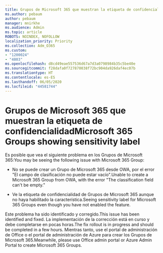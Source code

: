 ```yaml
---
title: Grupos de Microsoft 365 que muestran la etiqueta de confidencialidad
ms.author: pebaum
author: pebaum
manager: mnirkhe
ms.audience: Admin
ms.topic: article
ROBOTS: NOINDEX, NOFOLLOW
localization_priority: Priority
ms.collection: Adm_O365
ms.custom:
- "1200024"
- "4803"
ms.openlocfilehash: d8cd49eae557536d67a7d3a0798984b35c5be40e
ms.sourcegitcommit: f28dafa0f727870038f72bc904da926daf4ec07b
ms.translationtype: HT
ms.contentlocale: es-ES
ms.lasthandoff: 06/05/2020
ms.locfileid: "44581744"
---
```

# <a name="microsoft-365-groups-showing-sensitivity-label"></a><span data-ttu-id="491bf-102">Grupos de Microsoft 365 que muestran la etiqueta de confidencialidad</span><span class="sxs-lookup"><span data-stu-id="491bf-102">Microsoft 365 Groups showing sensitivity label</span></span>

<span data-ttu-id="491bf-103">Es posible que vea el siguiente problema en los Grupos de Microsoft 365:</span><span class="sxs-lookup"><span data-stu-id="491bf-103">You may be seeing the following issue with Microsoft 365 Group:</span></span>

- <span data-ttu-id="491bf-104">No se puede crear un Grupo de Microsoft 365 desde OWA, por el error "El campo de clasificación no puede estar vacío".</span><span class="sxs-lookup"><span data-stu-id="491bf-104">Unable to create a Microsoft 365 Group from OWA, with the error "The classification field can't be empty."</span></span>

- <span data-ttu-id="491bf-105">Ve la etiqueta de confidencialidad de Grupos de Microsoft 365 aunque no haya habilitado la característica.</span><span class="sxs-lookup"><span data-stu-id="491bf-105">Seeing sensitivity label for Microsoft 365 Groups even though you have not enabled the feature.</span></span>

<span data-ttu-id="491bf-106">Este problema ha sido identificado y corregido.</span><span class="sxs-lookup"><span data-stu-id="491bf-106">This issue has been identified and fixed.</span></span> <span data-ttu-id="491bf-107">La implementación de la corrección está en curso y debe completarse en pocas horas.</span><span class="sxs-lookup"><span data-stu-id="491bf-107">The fix rollout is in progress and should be completed in a few hours.</span></span> <span data-ttu-id="491bf-108">Mientras tanto, use el portal de administración de Office o el portal de administración de Azure para crear los Grupos de Microsoft 365.</span><span class="sxs-lookup"><span data-stu-id="491bf-108">Meanwhile, please use Office admin portal or Azure Admin Portal to create Microsoft 365 Groups.</span></span>  
